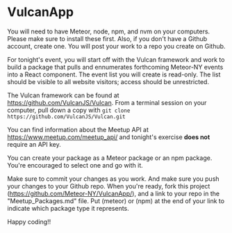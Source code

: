 # VulcanApp

You will need to have Meteor, node, npm, and nvm on your computers. Please make sure to install these first. Also, if you don't have a Github account, create one. You will post your work to a repo you create on Github.

For tonight's event, you will start off with the Vulcan framework and work to build a package that pulls and ennumerates forthcoming Meteor-NY events into a React component. The event list you will create is read-only. The list should be visible to all website visitors; access should be unrestricted.

The Vulcan framework can be found at https://github.com/VulcanJS/Vulcan. From a terminal session on your computer, pull down a copy with `git clone https://github.com/VulcanJS/Vulcan.git`

You can find information about the Meetup API at https://www.meetup.com/meetup_api/ and tonight's exercise **does not** require an API key.

You can create your package as a Meteor package or an npm package. You're encouraged to select one and go with it. 

Make sure to commit your changes as you work. And make sure you push your changes to your Github repo. When you're ready, fork this project (https://github.com/Meteor-NY/VulcanApp/), and a link to your repo in the "Meetup_Packages.md" file. Put (meteor) or (npm) at the end of your link to indicate which package type it represents.

Happy coding!!


